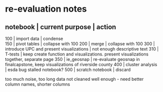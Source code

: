 # re-evaluation notes

notebook | current purpose | action
-------------------
100 | import data | condense    
150 | pivot tables | collapse with 100
200 | merge | collapse with 100
300 | introduce UPC and present visualizations | not enough descriptive text
310 | T-tests | keep create function and visualizations. present visualizations together, separate page 
350 | ie_geosnap | re-evaluate geosnap in finalcapstone, keep visualizations of riverside county
400 | cluster analysis | esda bug stalled notebook?
500 | scratch notebook | discard

too much noise, too long
data not cleaned well enough - need better column names, shorter columns
